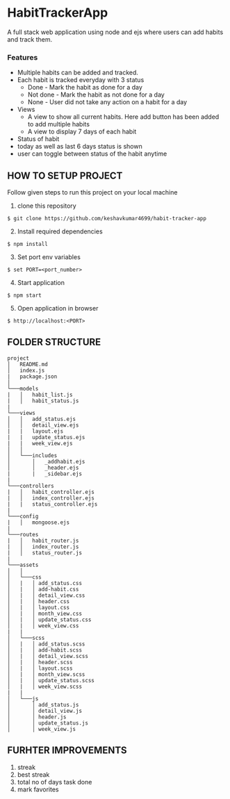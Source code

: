 # HabitTrackerApp
A full stack web application using node and ejs where users can add habits and track them.

### Features
- Multiple habits can be added and tracked.
- Each habit is tracked everyday with 3 status
  - Done - Mark the habit as done for a day
  - Not done - Mark the habit as not done for a day
  - None - User did not take any action on a habit for a day
- Views
  - A view to show all current habits. Here add button has been added to add multiple habits
  - A view to display 7 days of each habit
- Status of habit
 - today as well as last 6 days status is shown
 - user can toggle between status of the habit anytime

## HOW TO SETUP PROJECT

Follow given steps to run this project on your local machine

1. clone this repository

```$ git clone https://github.com/keshavkumar4699/habit-tracker-app```

2. Install required dependencies

```$ npm install```

3. Set port env variables

```$ set PORT=<port_number>```

4. Start application

```$ npm start```

5. Open application in browser

```$ http://localhost:<PORT>```

## FOLDER STRUCTURE
```
project
│   README.md
│   index.js
|   package.json    
│
└───models
|   │   habit_list.js
|   │   habit_status.js
|
└───views
│   │   add_status.ejs
│   │   detail_view.ejs
|   |   layout.ejs
|   |   update_status.ejs
|   |   week_view.ejs
│   │
│   └───includes
│       │   _addhabit.ejs
│       │   _header.ejs
|       |   _sidebar.ejs
|
└───controllers
|   │   habit_controller.ejs
|   │   index_controller.ejs
|   |   status_controller.ejs
|
└───config
|   │   mongoose.ejs
|
└───routes
|   │   habit_router.js
|   │   index_router.js
|   │   status_router.js
|
└───assets
│   │   
│   └───css
│   |   │ add_status.css
│   |   │ add-habit.css
│   |   │ detail_view.css
│   |   │ header.css
│   |   │ layout.css
│   |   │ month_view.css
│   |   │ update_status.css
│   |   │ week_view.css  
|   |
│   └───scss
│   |   │ add_status.scss
│   |   │ add-habit.scss
│   |   │ detail_view.scss
│   |   │ header.scss
│   |   │ layout.scss
│   |   │ month_view.scss
│   |   │ update_status.scss
│   |   │ week_view.scss
|   |
│   └───js
│       │ add_status.js 
│       │ detail_view.js
│       │ header.js
│       │ update_status.js
│       │ week_view.js
```

## FURHTER IMPROVEMENTS
1. streak
2. best streak
3. total no of days task done
4. mark favorites